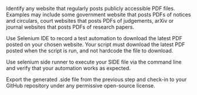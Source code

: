 Identify any website that regularly posts publicly accessible PDF files. Examples may include some government website that posts PDFs of notices and circulars, 
   court websites that posts PDFs of judgements, arXiv or journal websites that posts PDFs of research papers.

Use Selenium IDE to record a test automation to download the latest PDF posted on your chosen website. Your script must download the latest PDF posted 
     when the script is run, and not hardcode the file to download.


 Use selenium side runner to execute your SIDE file via the command line and verify that your automation works as expected.

 Export the generated .side file from the previous step and check-in to your GitHub repository under any permissive open-source license.
